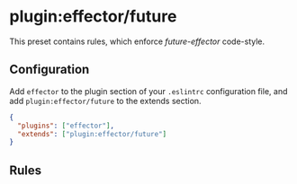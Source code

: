 # plugin:effector/future

This preset contains rules, which enforce _future-effector_ code-style.

<!--@include: ../shared/install.md-->

## Configuration

Add `effector` to the plugin section of your `.eslintrc` configuration file, and add `plugin:effector/future` to the extends section.

```json
{
  "plugins": ["effector"],
  "extends": ["plugin:effector/future"]
}
```

## Rules

<!--@include: ./__future.md-->
